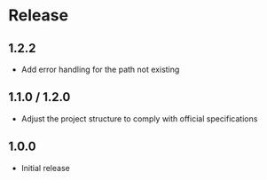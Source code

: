 ﻿# Release

## 1.2.2

- Add error handling for the path not existing

## 1.1.0 / 1.2.0

- Adjust the project structure to comply with official specifications

## 1.0.0

- Initial release
